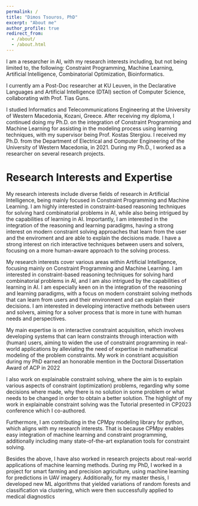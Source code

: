 ```yaml
---
permalink: /
title: "Dimos Tsouros, PhD"
excerpt: "About me"
author_profile: true
redirect_from: 
  - /about/
  - /about.html
---
```


I am a researcher in AI, with my research interests including, but not being limited to, the following:
Constraint Programming, Machine Learning, Artificial Intelligence, Combinatorial Optimization, Bioinformatics.

I currently am a Post-Doc researcher at KU Leuven, in the Declarative Languages and Artificial Intelligence (DTAI) section of Computer Science, collaborating with Prof. Tias Guns. 

I studied Informatics and Telecommunications Engineering at the University of Western Macedonia, Kozani, Greece. After receiving my diploma, I continued doing my Ph.D. on the integration of Constraint Programming and Machine Learning for assisting in the modeling process using learning techniques, with my supervisor being Prof. Kostas Stergiou. I received my Ph.D. from the Department of Electrical and Computer Engineering of the University of Western Macedonia, in 2021. During my Ph.D., I worked as a researcher on several research projects.


Research Interests and Expertise
======
My research interests include diverse fields of research in Artificial Intelligence, being mainly focused in Constraint Programming and Machine Learning. I am highly interested in constraint-based reasoning techniques for solving hard combinatorial problems in AI, while also being intrigued by the capabilities of learning in AI. Importantly, I am interested in the integration of the reasoning and learning paradigms, having a strong interest on modern constraint solving approaches that learn from the user and the enviroment and are able to explain the decisions made. I have a strong interest on rich interactive techniques between users and solvers, focusing on a more human-aware approach to the solving process.

My research interests cover various areas within Artificial Intelligence, focusing mainly on Constraint Programming and Machine Learning. I am interested in constraint-based reasoning techniques for solving hard combinatorial problems in AI, and I am also intrigued by the capabilities of learning in AI. I am especially keen on in the integration of the reasoning and learning paradigms, with a focus on modern constraint solving methods that can learn from users and their environment and can explain their decisions. I am interested in developing interactive methods between users and solvers, aiming for a solver process that is more in tune with human needs and perspectives.

My main expertise is on interactive constraint acquisition, which involves developing systems that can learn constraints through interaction with (human) users, aiming to widen the use of constraint programming in real-world applications by alleviating the need of expertise in mathematical modeling of the problem constraints. My work in constriant acquisition during my PhD earned an honorable mention in the Doctoral Dissertation Award of ACP in 2022

I also work on explainable constraint solving, where the aim is to explain various aspects of constraint (optimization) problems, regarding why some decisions where made, why there is no solution in some problem or what needs to be changed in order to obtain a better solution. The highlight of my work in explainable constraint solving was the Tutorial presented in CP2023 conference which I co-authored.

Furthermore, I am contributing in the CPMpy modeling library for python, which aligns with my research interests. That is because CPMpy enables easy integration of machine learning and constraint programming, additionally including many state-of-the-art explanation tools for constraint solving.

Besides the above, I have also worked in research projects about real-world applications of machine learning methods. During my PhD, I worked in a project for smart farming and precision agriculture, using machine learning for predictions in UAV imagery. Additionally, for my master thesis, I developed new ML algorithms that yielded variations of random forests and classification via clustering, which were then successfully applied to medical diagnostics

